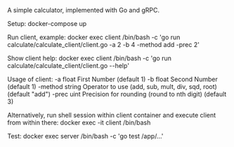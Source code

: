 A simple calculator, implemented with Go and gRPC.

Setup: docker-compose up

Run client, example: docker exec client /bin/bash -c 'go run calculate/calculate_client/client.go -a 2 -b 4 -method add -prec 2'

Show client help: docker exec client /bin/bash -c 'go run calculate/calculate_client/client.go --help'

Usage of client:
  -a float
        First Number (default 1)
  -b float
        Second Number (default 1)
  -method string
        Operator to use (add, sub, mult, div, sqd, root) (default "add")
  -prec uint
        Precision for rounding (round to nth digit) (default 3)


Alternatively, run shell session within client container and execute client from within there:
docker exec -it client /bin/bash

Test: docker exec server /bin/bash -c 'go test /app/...'
